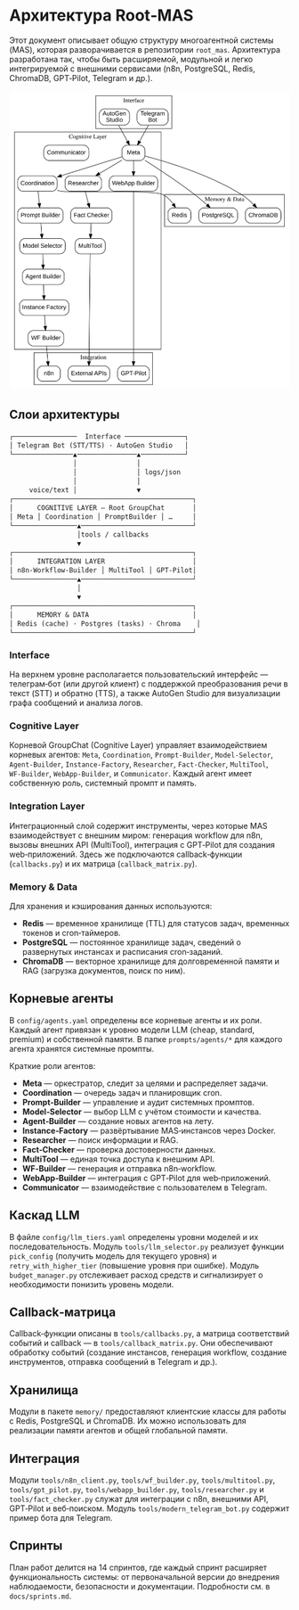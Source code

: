 # Архитектура Root‑MAS

Этот документ описывает общую структуру многоагентной системы (MAS),
которая разворачивается в репозитории `root_mas`. Архитектура
разработана так, чтобы быть расширяемой, модульной и легко
интегрируемой с внешними сервисами (n8n, PostgreSQL, Redis, ChromaDB,
GPT‑Pilot, Telegram и др.).

![Architecture diagram](architecture.svg)

## Слои архитектуры

```
┌────────────────  Interface ───────────────┐
│ Telegram Bot (STT/TTS) · AutoGen Studio   │
└───────────────▲───────────────▲───────────┘
                │               │
                │               │ logs/json
                │               │
     voice/text │               ▼
┌─────────────────────────────────────────────┐
│      COGNITIVE LAYER – Root GroupChat       │
│ Meta │ Coordination │ PromptBuilder │ …     │
└────────────────▲────────────────────────────┘
                 │tools / callbacks
                 ▼
┌─────────────────────────────────────────────┐
│      INTEGRATION LAYER                      │
│ n8n-Workflow-Builder │ MultiTool │ GPT-Pilot│
└────────────────▲────────────────────────────┘
                 │
                 ▼
┌─────────────────────────────────────────────┐
│      MEMORY & DATA                          │
│ Redis (cache) · Postgres (tasks) · Chroma    │
└─────────────────────────────────────────────┘
```

### Interface
На верхнем уровне располагается пользовательский интерфейс —
телеграм‑бот (или другой клиент) с поддержкой преобразования речи в
текст (STT) и обратно (TTS), а также AutoGen Studio для визуализации
графа сообщений и анализа логов.

### Cognitive Layer
Корневой GroupChat (Cognitive Layer) управляет взаимодействием
корневых агентов: `Meta`, `Coordination`, `Prompt‑Builder`,
`Model‑Selector`, `Agent‑Builder`, `Instance‑Factory`, `Researcher`,
`Fact‑Checker`, `MultiTool`, `WF‑Builder`, `WebApp‑Builder`, и
`Communicator`. Каждый агент имеет собственную роль, системный
промпт и память.

### Integration Layer
Интеграционный слой содержит инструменты, через которые MAS
взаимодействует с внешним миром: генерация workflow для n8n,
вызовы внешних API (MultiTool), интеграция с GPT‑Pilot для
создания web‑приложений. Здесь же подключаются callback‑функции
(`callbacks.py`) и их матрица (`callback_matrix.py`).

### Memory & Data
Для хранения и кэширования данных используются:

- **Redis** — временное хранилище (TTL) для статусов задач, временных токенов и cron‑таймеров.
- **PostgreSQL** — постоянное хранилище задач, сведений о развернутых инстансах и расписания cron‑заданий.
- **ChromaDB** — векторное хранилище для долговременной памяти и RAG (загрузка документов, поиск по ним).

## Корневые агенты

В `config/agents.yaml` определены все корневые агенты и их роли. Каждый
агент привязан к уровню модели LLM (cheap, standard, premium) и
собственной памяти. В папке `prompts/agents/*` для каждого агента
хранятся системные промпты.

Краткие роли агентов:

- **Meta** — оркестратор, следит за целями и распределяет задачи.
- **Coordination** — очередь задач и планировщик cron.
- **Prompt‑Builder** — управление и аудит системных промптов.
- **Model‑Selector** — выбор LLM с учётом стоимости и качества.
- **Agent‑Builder** — создание новых агентов на лету.
- **Instance‑Factory** — развёртывание MAS‑инстансов через Docker.
- **Researcher** — поиск информации и RAG.
- **Fact‑Checker** — проверка достоверности данных.
- **MultiTool** — единая точка доступа к внешним API.
- **WF‑Builder** — генерация и отправка n8n‑workflow.
- **WebApp‑Builder** — интеграция с GPT‑Pilot для web‑приложений.
- **Communicator** — взаимодействие с пользователем в Telegram.

## Каскад LLM
В файле `config/llm_tiers.yaml` определены уровни моделей и их
последовательность. Модуль `tools/llm_selector.py` реализует функции
`pick_config` (получить модель для текущего уровня) и
`retry_with_higher_tier` (повышение уровня при ошибке). Модуль
`budget_manager.py` отслеживает расход средств и сигнализирует о
необходимости понизить уровень модели.

## Callback‑матрица
Callback‑функции описаны в `tools/callbacks.py`, а матрица
соответствий событий и callback — в `tools/callback_matrix.py`. Они
обеспечивают обработку событий (создание инстансов, генерация
workflow, создание инструментов, отправка сообщений в Telegram и др.).

## Хранилища
Модули в пакете `memory/` предоставляют клиентские классы для работы с
Redis, PostgreSQL и ChromaDB. Их можно использовать для реализации
памяти агентов и общей глобальной памяти.

## Интеграция
Модули `tools/n8n_client.py`, `tools/wf_builder.py`, `tools/multitool.py`,
`tools/gpt_pilot.py`, `tools/webapp_builder.py`, `tools/researcher.py` и
`tools/fact_checker.py` служат для интеграции с n8n, внешними API,
GPT‑Pilot и веб‑поиском. Модуль `tools/modern_telegram_bot.py` содержит
пример бота для Telegram.

## Спринты
План работ делится на 14 спринтов, где каждый спринт расширяет
функциональность системы: от первоначальной версии до внедрения
наблюдаемости, безопасности и документации. Подробности см. в
`docs/sprints.md`.
